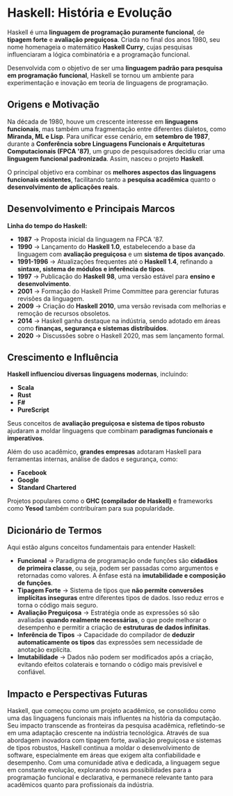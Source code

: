 # Haskell: História e Evolução

Haskell é uma **linguagem de programação puramente funcional**, de **tipagem forte** e **avaliação preguiçosa**. Criada no final dos anos 1980, seu nome homenageia o matemático **Haskell Curry**, cujas pesquisas influenciaram a lógica combinatória e a programação funcional.

Desenvolvida com o objetivo de ser uma **linguagem padrão para pesquisa em programação funcional**, Haskell se tornou um ambiente para experimentação e inovação em teoria de linguagens de programação.


## Origens e Motivação
Na década de 1980, houve um crescente interesse em **linguagens funcionais**, mas também uma fragmentação entre diferentes dialetos, como **Miranda, ML e Lisp**. Para unificar esse cenário, em **setembro de 1987**, durante a **Conferência sobre Linguagens Funcionais e Arquiteturas Computacionais (FPCA '87)**, um grupo de pesquisadores decidiu criar uma **linguagem funcional padronizada**. Assim, nasceu o projeto **Haskell**.

O principal objetivo era combinar os **melhores aspectos das linguagens funcionais existentes**, facilitando tanto a **pesquisa acadêmica** quanto o **desenvolvimento de aplicações reais**.


## Desenvolvimento e Principais Marcos
**Linha do tempo do Haskell:**

- **1987** → Proposta inicial da linguagem na FPCA '87.
- **1990** → Lançamento do **Haskell 1.0**, estabelecendo a base da linguagem com **avaliação preguiçosa** e um **sistema de tipos avançado**.
- **1991-1996** → Atualizações frequentes até o **Haskell 1.4**, refinando a **sintaxe, sistema de módulos e inferência de tipos**.
- **1997** → Publicação do **Haskell 98**, uma versão estável para **ensino e desenvolvimento**.
- **2001** → Formação do Haskell Prime Committee para gerenciar futuras revisões da linguagem.
- **2009** → Criação do **Haskell 2010**, uma versão revisada com melhorias e remoção de recursos obsoletos.
- **2014** → Haskell ganha destaque na indústria, sendo adotado em áreas como **finanças, segurança e sistemas distribuídos**.
- **2020** → Discussões sobre o Haskell 2020, mas sem lançamento formal.

## Crescimento e Influência
**Haskell influenciou diversas linguagens modernas**, incluindo:

- **Scala**
- **Rust**
- **F#**
- **PureScript**

Seus conceitos de **avaliação preguiçosa e sistema de tipos robusto** ajudaram a moldar linguagens que combinam **paradigmas funcionais e imperativos**.

Além do uso acadêmico, **grandes empresas** adotaram Haskell para ferramentas internas, análise de dados e segurança, como:

- **Facebook**
- **Google**
- **Standard Chartered**

Projetos populares como o **GHC (compilador de Haskell)** e frameworks como **Yesod** também contribuíram para sua popularidade.


## Dicionário de Termos
Aqui estão alguns conceitos fundamentais para entender Haskell:

- **Funcional** → Paradigma de programação onde funções são **cidadãos de primeira classe**, ou seja, podem ser passadas como argumentos e retornadas como valores. A ênfase está na **imutabilidade e composição de funções**.
- **Tipagem Forte** → Sistema de tipos que **não permite conversões implícitas inseguras** entre diferentes tipos de dados. Isso reduz erros e torna o código mais seguro.
- **Avaliação Preguiçosa** → Estratégia onde as expressões só são avaliadas **quando realmente necessárias**, o que pode melhorar o desempenho e permitir a criação de **estruturas de dados infinitas**.
- **Inferência de Tipos** → Capacidade do compilador de **deduzir automaticamente os tipos** das expressões sem necessidade de anotação explícita.
- **Imutabilidade** → Dados não podem ser modificados após a criação, evitando efeitos colaterais e tornando o código mais previsível e confiável.


## Impacto e Perspectivas Futuras

Haskell, que começou como um projeto acadêmico, se consolidou como uma das linguagens funcionais mais influentes na história da computação. Seu impacto transcende as fronteiras da pesquisa acadêmica, refletindo-se em uma adaptação crescente na indústria tecnológica. Através de sua abordagem inovadora com tipagem forte, avaliação preguiçosa e sistemas de tipos robustos, Haskell continua a moldar o desenvolvimento de software, especialmente em áreas que exigem alta confiabilidade e desempenho. Com uma comunidade ativa e dedicada, a linguagem segue em constante evolução, explorando novas possibilidades para a programação funcional e declarativa, e permanece relevante tanto para acadêmicos quanto para profissionais da indústria.


